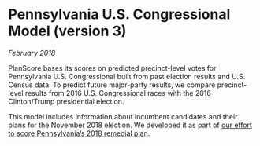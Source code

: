 Pennsylvania U.S. Congressional Model (version 3)
===

_February 2018_

PlanScore bases its scores on predicted precinct-level votes for Pennsylvania U.S. Congressional built from past election results and U.S. Census data. To predict future major-party results, we compare precinct-level results from 2016 U.S. Congressional races with the 2016 Clinton/Trump presidential election.

This model includes information about incumbent candidates and their plans for the November 2018 election. We developed it as part of [our effort to score Pennsylvania’s 2018 remedial plan](https://electionlawblog.org/?p=97606).
